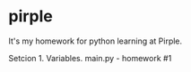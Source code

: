 # pirple
It's my homework for python learning at Pirple.

Setcion 1. Variables. 
main.py - homework #1
